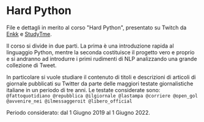 # Hard Python

File e dettagli in merito al corso "Hard Python", presentato su Twitch da [Enkk](twitch.tv/Enkk) e [StudyTme](twitch.tv/StudyTme). 

Il corso si divide in due parti. La prima è una introduzione rapida al linguaggio Python, mentre la seconda costituisce il progetto vero e proprio e si andranno ad introdurre i primi rudimenti di NLP analizzando una grande collezione di Tweet.

In particolare si vuole studiare il contenuto di titoli e descrizioni di articoli di giornale pubblicati su Twitter da parte delle maggiori testate giornalistiche italiane in un periodo di tre anni. Le testate considerate sono: 
`@fattoquotidiano @repubblica @ilgiornale @lastampa @corriere @open_gol @avvenire_nei @ilmessaggeroit @libero_official`

Periodo considerato: dal 1 Giugno 2019 al 1 Giugno 2022. 

